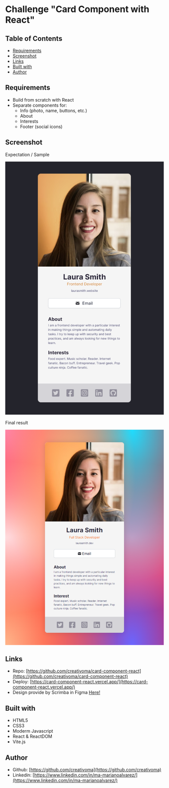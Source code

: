 # Challenge "Card Component with React"

## Table of Contents

  - [Requirements](#requirements)
  - [Screenshot](#screenshot)
  - [Links](#links)
  - [Built with](#built-with)
  - [Author](#author)

## Requirements 

- Build from scratch with React
- Separate components for:
  - Info (photo, name, buttons, etc.)
  - About
  - Interests
  - Footer (social icons)

## Screenshot

Expectation / Sample

![screenshot](./src/image/screenshot-sample.png)

Final result

![screenshot](./src/image/screenshot-result.png)

## Links

- Repo: [https://github.com/creativoma/card-component-react](https://github.com/creativoma/card-component-react)
- Deploy: [https://card-component-react.vercel.app/](https://card-component-react.vercel.app/)
- Design provide by Scrimba in Figma [Here!](https://www.figma.com/file/4ctPLUvIn5b5Ep6YPOZWWd/Digital-Business-Card?node-id=0%3A129)

## Built with

- HTML5
- CSS3 
- Moderm Javascript
- React & ReactDOM
- Vite.js

## Author

- Github: [https://github.com/creativoma](https://github.com/creativoma)
- Linkedin: [https://www.linkedin.com/in/ma-marianoalvarez/](https://www.linkedin.com/in/ma-marianoalvarez/)
